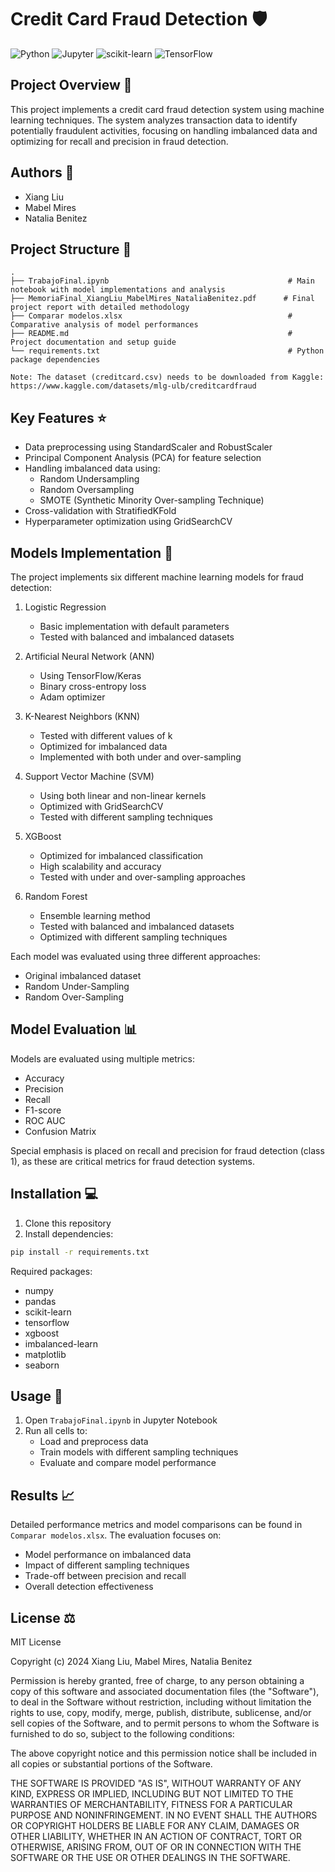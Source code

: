 # Credit Card Fraud Detection 🛡️

![Python](https://img.shields.io/badge/python-3.8%2B-blue)
![Jupyter](https://img.shields.io/badge/jupyter-notebook-orange)
![scikit-learn](https://img.shields.io/badge/scikit--learn-latest-green)
![TensorFlow](https://img.shields.io/badge/TensorFlow-latest-orange)

## Project Overview 🎯

This project implements a credit card fraud detection system using machine learning techniques. The system analyzes transaction data to identify potentially fraudulent activities, focusing on handling imbalanced data and optimizing for recall and precision in fraud detection.

## Authors 👥

- Xiang Liu
- Mabel Mires 
- Natalia Benitez

## Project Structure 📁

```
.
├── TrabajoFinal.ipynb                                        # Main notebook with model implementations and analysis
├── MemoriaFinal_XiangLiu_MabelMires_NataliaBenitez.pdf      # Final project report with detailed methodology
├── Comparar modelos.xlsx                                     # Comparative analysis of model performances
├── README.md                                                 # Project documentation and setup guide
└── requirements.txt                                          # Python package dependencies

Note: The dataset (creditcard.csv) needs to be downloaded from Kaggle:
https://www.kaggle.com/datasets/mlg-ulb/creditcardfraud
```

## Key Features ⭐

- Data preprocessing using StandardScaler and RobustScaler
- Principal Component Analysis (PCA) for feature selection
- Handling imbalanced data using:
  - Random Undersampling
  - Random Oversampling
  - SMOTE (Synthetic Minority Over-sampling Technique)
- Cross-validation with StratifiedKFold
- Hyperparameter optimization using GridSearchCV

## Models Implementation 🤖

The project implements six different machine learning models for fraud detection:

1. Logistic Regression
   - Basic implementation with default parameters
   - Tested with balanced and imbalanced datasets

2. Artificial Neural Network (ANN)
   - Using TensorFlow/Keras
   - Binary cross-entropy loss
   - Adam optimizer

3. K-Nearest Neighbors (KNN)
   - Tested with different values of k
   - Optimized for imbalanced data
   - Implemented with both under and over-sampling

4. Support Vector Machine (SVM)
   - Using both linear and non-linear kernels
   - Optimized with GridSearchCV
   - Tested with different sampling techniques

5. XGBoost
   - Optimized for imbalanced classification
   - High scalability and accuracy
   - Tested with under and over-sampling approaches

6. Random Forest
   - Ensemble learning method
   - Tested with balanced and imbalanced datasets
   - Optimized with different sampling techniques

Each model was evaluated using three different approaches:
- Original imbalanced dataset
- Random Under-Sampling
- Random Over-Sampling

## Model Evaluation 📊

Models are evaluated using multiple metrics:
- Accuracy
- Precision
- Recall
- F1-score
- ROC AUC
- Confusion Matrix

Special emphasis is placed on recall and precision for fraud detection (class 1), as these are critical metrics for fraud detection systems.

## Installation 💻

1. Clone this repository
2. Install dependencies:
```bash
pip install -r requirements.txt
```

Required packages:
- numpy
- pandas
- scikit-learn
- tensorflow
- xgboost
- imbalanced-learn
- matplotlib
- seaborn

## Usage 🚀

1. Open `TrabajoFinal.ipynb` in Jupyter Notebook
2. Run all cells to:
   - Load and preprocess data
   - Train models with different sampling techniques
   - Evaluate and compare model performance

## Results 📈

Detailed performance metrics and model comparisons can be found in `Comparar modelos.xlsx`. The evaluation focuses on:
- Model performance on imbalanced data
- Impact of different sampling techniques
- Trade-off between precision and recall
- Overall detection effectiveness

## License ⚖️

MIT License

Copyright (c) 2024 Xiang Liu, Mabel Mires, Natalia Benitez

Permission is hereby granted, free of charge, to any person obtaining a copy
of this software and associated documentation files (the "Software"), to deal
in the Software without restriction, including without limitation the rights
to use, copy, modify, merge, publish, distribute, sublicense, and/or sell
copies of the Software, and to permit persons to whom the Software is
furnished to do so, subject to the following conditions:

The above copyright notice and this permission notice shall be included in all
copies or substantial portions of the Software.

THE SOFTWARE IS PROVIDED "AS IS", WITHOUT WARRANTY OF ANY KIND, EXPRESS OR
IMPLIED, INCLUDING BUT NOT LIMITED TO THE WARRANTIES OF MERCHANTABILITY,
FITNESS FOR A PARTICULAR PURPOSE AND NONINFRINGEMENT. IN NO EVENT SHALL THE
AUTHORS OR COPYRIGHT HOLDERS BE LIABLE FOR ANY CLAIM, DAMAGES OR OTHER
LIABILITY, WHETHER IN AN ACTION OF CONTRACT, TORT OR OTHERWISE, ARISING FROM,
OUT OF OR IN CONNECTION WITH THE SOFTWARE OR THE USE OR OTHER DEALINGS IN THE
SOFTWARE.
